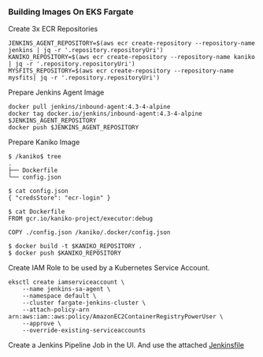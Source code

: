 ### Building Images On EKS Fargate

Create 3x ECR Repositories

```
JENKINS_AGENT_REPOSITORY=$(aws ecr create-repository --repository-name jenkins | jq -r '.repository.repositoryUri')
KANIKO_REPOSITORY=$(aws ecr create-repository --repository-name kaniko | jq -r '.repository.repositoryUri')
MYSFITS_REPOSITORY=$(aws ecr create-repository --repository-name mysfits| jq -r '.repository.repositoryUri')
```

Prepare Jenkins Agent Image

```
docker pull jenkins/inbound-agent:4.3-4-alpine
docker tag docker.io/jenkins/inbound-agent:4.3-4-alpine $JENKINS_AGENT_REPOSITORY
docker push $JENKINS_AGENT_REPOSITORY
```

Prepare Kaniko Image

```
$ /kaniko$ tree
.
├── Dockerfile
└── config.json

$ cat config.json 
{ "credsStore": "ecr-login" }

$ cat Dockerfile 
FROM gcr.io/kaniko-project/executor:debug

COPY ./config.json /kaniko/.docker/config.json

$ docker build -t $KANIKO_REPOSITORY .
$ docker push $KANIKO_REPOSITORY
```

Create IAM Role to be used by a Kubernetes Service Account. 

```
eksctl create iamserviceaccount \
    --name jenkins-sa-agent \
    --namespace default \
    --cluster fargate-jenkins-cluster \
    --attach-policy-arn arn:aws:iam::aws:policy/AmazonEC2ContainerRegistryPowerUser \
    --approve \
    --override-existing-serviceaccounts
```

Create a Jenkins Pipeline Job in the UI. And use the attached [Jenkinsfile](./jenkinsfile)